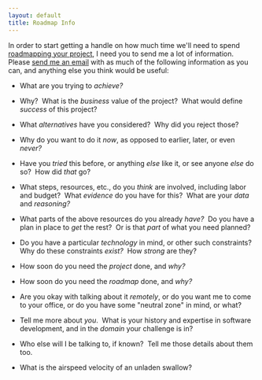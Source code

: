 ```yaml
---
layout: default
title: Roadmap Info
---
```


In order to start getting a handle on
how much time we'll need to spend
[roadmapping your project](/services/roadmaps),
I need you to send me a lot of information.&nbsp;
Please [send me an email](/contact)
with as much of the following information as you can,
and anything else you think would be useful:

- What are you trying to _achieve?_

- Why?&nbsp;
What is the _business_ value of the project?&nbsp;
What would define _success_ of this project?

- What _alternatives_ have you considered?&nbsp;
Why did you reject those?

- Why do you want to do it _now_,
as opposed to earlier, later, or even _never?_

- Have you _tried_ this before, or anything _else_ like it,
or see anyone _else_ do so?&nbsp;
How did _that_ go?

- What steps, resources, etc., do you _think_ are involved,
including labor and budget?&nbsp;
What _evidence_ do you have for this?&nbsp;
What are your _data_ and _reasoning?_

- What parts of the above resources do you already _have?_&nbsp;
Do you have a plan in place to _get_ the rest?&nbsp;
Or is that _part_ of what you need planned?

- Do you have a particular _technology_ in mind,
or other such constraints?&nbsp;
Why do these constraints _exist?_&nbsp;
How _strong_ are they?

- How soon do you need the _project_ done, and _why?_

- How soon do you need the _roadmap_ done, and _why?_

- Are you okay with talking about it _remotely_,
or do you want me to come to your office,
or do you have some "neutral zone" in mind,
or what?

- Tell me more about _you_.&nbsp;
What is your history and expertise in software development,
and in the _domain_ your challenge is in?

- Who else will I be talking to, if known?&nbsp;
Tell me those details about them too.

- What is the airspeed velocity of an unladen swallow?
